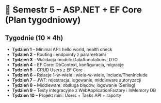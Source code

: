 # 📘 Semestr 5 – ASP.NET + EF Core (Plan tygodniowy)

## Tygodnie (10 × 4h)
- **Tydzień 1** – Minimal API: hello world, health check  
- **Tydzień 2** – Routing i endpointy z parametrami  
- **Tydzień 3** – Walidacja modeli: DataAnnotations, DTO  
- **Tydzień 4** – EF Core: DbContext, konfiguracja, migracje  
- **Tydzień 5** – CRUD Users z EF Core  
- **Tydzień 6** – Relacje 1-w-wiele i wiele-w-wiele, Include/ThenInclude  
- **Tydzień 7** – JWT: rejestracja, logowanie, middleware autoryzacji  
- **Tydzień 8** – Middleware: obsługa błędów, logowanie (Serilog)  
- **Tydzień 9** – Testy integracyjne z WebApplicationFactory i InMemory DB  
- **Tydzień 10** – Projekt mini: Users + Tasks API + raporty  
